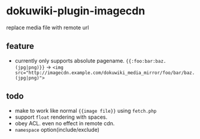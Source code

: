 # dokuwiki-plugin-imagecdn
replace media file with remote url

## feature

* currently only supports absolute pagename. `{{:foo:bar:baz.(jpg|png)}}` -> `<img src="http://imagecdn.example.com/dokuwiki_media_mirror/foo/bar/baz.(jpg|png)">`

## todo
* make to work like normal `{{image file}}` using `fetch.php`
* support `float` rendering with spaces.
* obey ACL. even no effect in remote cdn.
* `namespace` option(include/exclude)
